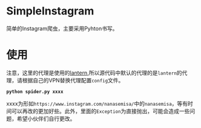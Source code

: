 # SimpleInstagram
简单的Instagram爬虫，主要采用Pyhton书写。
# 使用

注意，这里的代理是使用的[lantern](https://github.com/getlantern/lantern),所以源代码中默认的代理的是```lantern```的代理，请根据自己的VPN替换代理配置```config```文件。

**```python spider.py xxxx```**

xxxx为形如```https://www.instagram.com/nanasemisa/```中的```nanasemisa```，等有时间可以再改的更加好些。此外，里面的```Exception```为直接抛出，可能会造成一些问题，希望小伙伴们自行更改。
